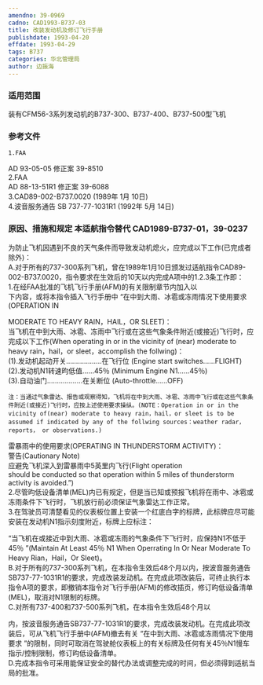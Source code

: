 ```yaml
---
amendno: 39-0969  
cadno: CAD1993-B737-03  
title: 改装发动机及修订飞行手册  
publishdate: 1993-04-20  
effdate: 1993-04-29  
tags: B737  
categories: 华北管理局  
author: 边振海  
---
```

  
### 适用范围  
装有CFM56-3系列发动机的B737-300、B737-400、B737-500型飞机  
  
<!--more-->  
### 参考文件  
    1.FAA  
AD 93-05-05 修正案 39-8510  
    2.FAA  
AD 88-13-51R1 修正案 39-6088  
    3.CAD89-002-B737.0020 (1989年 1月 10日)  
    4.波音服务通告 SB 737-77-1031R1 (1992年 5月 14日)  
  
### 原因、措施和规定 本适航指令替代 CAD1989-B737-01，39-0237  
为防止飞机因遇到不良的天气条件而导致发动机熄火，应完成以下工作(已完成者除外)：  
    A.对于所有的737-300系列飞机，曾在1989年1月10日颁发过适航指令CAD89-002-B737.0020，指令要求在生效后的10天以内完成A项中的1.2.3条工作即：  
     1.在经FAA批准的飞机飞行手册(AFM)的有关限制章节内加入以  
下内容，或将本指令插入飞行手册中 “在中到大雨、冰雹或冻雨情况下使用要求(OPERATION IN  
  
MODERATE TO HEAVY RAIN，HAIL，OR SLEET)：  
      当飞机在中到大雨、冰雹、冻雨中飞行或在这些气象条件附近(或接近)飞行时，应完成以下工作(When operating in or in the vicinity of (near) moderate to heavy rain，hail，or sleet，accomplish the follwing)：  
      (1).发动机起动开关………………在飞行位 (Engine start switches……FLIGHT)  
      (2).发动机N1转速昀低值……45％ (Minimum Engine N1……45％)  
      (3).自动油门………………在关断位 (Auto-throttle……OFF)  
  
    注：当通过气象雷达、报告或观察得知，飞机将在中到大雨、冰雹、冻雨中飞行或在这些气象条件附近(或接近)飞行时，应按上述使用要求操纵。(NOTE：Operation in or in the vicinity of(near) moderate to heavy rain，hail，or sleet is to be assumed if indicated by any of the follwing sources：weather radar，reports， or observations.)  
雷暴雨中的使用要求(OPERATING IN THUNDERSTORM ACTIVITY)：  
警告(Cautionary Note)  
    应避免飞机深入到雷暴雨中5英里内飞行(Flight operation  
should be conducted so that operation within 5 miles of thunderstorm activity is avoided.”)  
     2.尽管昀低设备清单(MEL)内已有规定，但是当已知或预报飞机将在雨中、冰雹或冻雨条件下飞行时，飞机放行前必须保证气象雷达工作正常。  
     3.在驾驶员可清楚看见的仪表板位置上安装一个红底白字的标牌，此标牌应尽可能安装在发动机N1指示刻度附近，标牌上应标注：  
  
“当飞机在或接近中到大雨、冰雹或冻雨的气象条件下飞行时，应保持N1不低于45％ ”(Maintain At Least 45％ N1 When Operrating In Or Near Moderate To Heavy Rian，Hail，Or Sleet)。  
    B.对于所有的737-300系列飞机，在本指令生效后48个月以内，按波音服务通告SB737-77-1031R1的要求，完成改装发动机。在完成此项改装后，可终止执行本指令A项的要求，即撤销本指令对飞行手册(AFM)的修改插页，修订昀低设备清单(MEL)，取消对N1限制的标牌。  
    C.对所有737-400和737-500系列飞机，在本指令生效后48个月以  
  
内，按波音服务通告SB737-77-1031R1的要求，完成改装发动机。在完成此项改装后，可从飞机飞行手册中(AFM)撤去有关 “在中到大雨、冰雹或冻雨情况下使用要求 ”的限制，同时可取消在驾驶舱仪表板上的有关标牌及任何有关45％N1慢车指示/控制限制，修订昀低设备清单。  
    D.完成本指令可采用能保证安全的替代办法或调整完成的时间，但必须得到适航当局的批准。  
